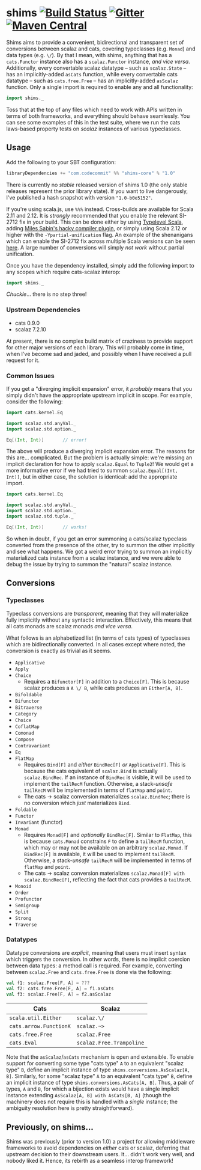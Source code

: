 # shims [![Build Status](https://travis-ci.org/djspiewak/shims.svg?branch=master)](https://travis-ci.org/djspiewak/shims) [![Gitter](https://img.shields.io/gitter/room/djspiewak/shims.svg)](https://gitter.im/djspiewak/shims) [![Maven Central](https://img.shields.io/maven-central/v/com.codecommit/shims-core_2.12.svg)](http://search.maven.org/#search%7Cgav%7C1%7Cg%3A%22com.codecommit%22%20AND%20a%3A%22shims-core_2.12%22)

Shims aims to provide a convenient, bidirectional and transparent set of conversions between scalaz and cats, covering typeclasses (e.g. `Monad`) and data types (e.g. `\/`).  By that I mean, with shims, anything that has a `cats.Functor` instance also has a `scalaz.Functor` instance, *and vice versa*.  Additionally, every convertable scalaz datatype – such as `scalaz.State` – has an implicitly-added `asCats` function, while every convertable cats datatype – such as `cats.free.Free` – has an implicitly-added `asScalaz` function.  Only a single import is required to enable any and all functionality:

```scala
import shims._
```

Toss that at the top of any files which need to work with APIs written in terms of both frameworks, and everything should behave seamlessly.  You can see some examples of this in the test suite, where we run the cats laws-based property tests on *scalaz* instances of various typeclasses.

## Usage

Add the following to your SBT configuration:

```sbt
libraryDependencies += "com.codecommit" %% "shims-core" % "1.0"
```

There is currently no *stable* released version of shims 1.0 (the only stable releases represent the prior library state).  If you want to live dangerously, I've published a hash snapshot with version `"1.0-b0e5152"`.

If you're using scala.js, use `%%%` instead.  Cross-builds are available for Scala 2.11 and 2.12.  It is *strongly* recommended that you enable the relevant SI-2712 fix in your build.  This can be done either by using [Typelevel Scala](https://github.com/typelevel/scala), adding [Miles Sabin's hacky compiler plugin](https://github.com/milessabin/si2712fix-plugin), or simply using Scala 2.12 or higher with the `-Ypartial-unification` flag.  An example of the shenanigans which can enable the SI-2712 fix across multiple Scala versions can be seen [here](https://github.com/djspiewak/shims/blob/34f8851d1726027b537707f27b6c33f83c15a9fd/build.sbt#L60-L91).  A large number of conversions will simply *not work* without partial unification.

Once you have the dependency installed, simply add the following import to any scopes which require cats-scalaz interop:

```scala
import shims._
```

*Chuckle*… there is no step three!

### Upstream Dependencies

- cats 0.9.0
- scalaz 7.2.10

At present, there is no complex build matrix of craziness to provide support for other major versions of each library.  This will probably come in time, when I've become sad and jaded, and possibly when I have received a pull request for it.

### Common Issues

If you get a "diverging implicit expansion" error, it *probably* means that you simply didn't have the appropriate upstream implicit in scope.  For example, consider the following:

```scala
import cats.kernel.Eq

import scalaz.std.anyVal._
import scalaz.std.option._

Eq[(Int, Int)]       // error!
```

The above will produce a diverging implicit expansion error.  The reasons for this are… complicated.  But the problem is actually simple: we're missing an implicit declaration for how to apply `scalaz.Equal` to `Tuple2`!  We would get a more informative error if we had tried to summon `scalaz.Equal[(Int, Int)]`, but in either case, the solution is identical: add the appropriate import.

```scala
import cats.kernel.Eq

import scalaz.std.anyVal._
import scalaz.std.option._
import scalaz.std.tuple._

Eq[(Int, Int)]       // works!
```

So when in doubt, if you get an error summoning a cats/scalaz typeclass converted from the presence of the other, try to summon the other implicitly and see what happens.  We got a weird error trying to summon an implicitly materialized cats instance from a scalaz instance, and we were able to debug the issue by trying to summon the "natural" scalaz instance.

## Conversions

### Typeclasses

Typeclass conversions are *transparent*, meaning that they will materialize fully implicitly without any syntactic interaction.  Effectively, this means that all cats monads are scalaz monads *and vice versa*.

What follows is an alphabetized list (in terms of cats types) of typeclasses which are bidirectionally converted.  In all cases except where noted, the conversion is exactly as trivial as it seems.

- `Applicative`
- `Apply`
- `Choice`
  + Requires a `Bifunctor[F]` in addition to a `Choice[F]`.  This is because scalaz produces a `A \/ B`, while cats produces an `Either[A, B]`.
- `Bifoldable`
- `Bifunctor`
- `Bitraverse`
- `Category`
- `Choice`
- `CoflatMap`
- `Comonad`
- `Compose`
- `Contravariant`
- `Eq`
- `FlatMap`
  + Requires `Bind[F]` and *either* `BindRec[F]` *or* `Applicative[F]`.  This is because the cats equivalent of `scalaz.Bind` is actually `scalaz.BindRec`.  If an instance of `BindRec` is visible, it will be used to implement the `tailRecM` function.  Otherwise, a stack-*unsafe* `tailRecM` will be implemented in terms of `flatMap` and `point`.
  + The cats → scalaz conversion materializes `scalaz.BindRec`; there is no conversion which *just* materializes `Bind`.
- `Foldable`
- `Functor`
- `Invariant` (functor)
- `Monad`
  + Requires `Monad[F]` and *optionally* `BindRec[F]`.  Similar to `FlatMap`, this is because `cats.Monad` constrains `F` to define a `tailRecM` function, which may or may not be available on an arbitrary `scalaz.Monad`.  If `BindRec[F]` is available, it will be used to implement `tailRecM`.  Otherwise, a stack-*unsafe* `tailRecM` will be implemented in terms of `flatMap` and `point`.
  + The cats → scalaz conversion materializes `scalaz.Monad[F] with scalaz.BindRec[F]`, reflecting the fact that cats provides a `tailRecM`.
- `Monoid`
- `Order`
- `Profunctor`
- `Semigroup`
- `Split`
- `Strong`
- `Traverse`

### Datatypes

Datatype conversions are *explicit*, meaning that users must insert syntax which triggers the conversion.  In other words, there is no implicit coercion between data types: a method call is required.  For example, converting between `scalaz.Free` and `cats.free.Free` is done via the following:

```scala
val f1: scalaz.Free[F, A] = ???
val f2: cats.free.Free[F, A] = f1.asCats
val f3: scalaz.Free[F, A] = f2.asScalaz
```

| Cats                   | Scalaz                   |
| ---------------------- | ------------------------ |
| `scala.util.Either`    | `scalaz.\/`              |
| `cats.arrow.FunctionK` | `scalaz.~>`              |
| `cats.free.Free`       | `scalaz.Free`            |
| `cats.Eval`            | `scalaz.Free.Trampoline` |

Note that the `asScalaz`/`asCats` mechanism is open and extensible.  To enable support for converting some type "cats type" `A` to an equivalent "scalaz type" `B`, define an implicit instance of type `shims.conversions.AsScalaz[A, B]`.  Similarly, for some "scalaz type" `A` to an equivalent "cats type" `B`, define an implicit instance of type `shims.conversions.AsCats[A, B]`.  Thus, a pair of types, `A` and `B`, for which a bijection exists would have a single implicit instance extending `AsScalaz[A, B] with AsCats[B, A]` (though the machinery does not require this is handled with a *single* instance; the ambiguity resolution here is pretty straightforward).

## Previously, on shims…

Shims was previously (prior to version 1.0) a project for allowing middleware frameworks to avoid dependencies on *either* cats or scalaz, deferring that upstream decision to their downstream users.  It… didn't work very well, and nobody liked it.  Hence, its rebirth as a seamless interop framework!
